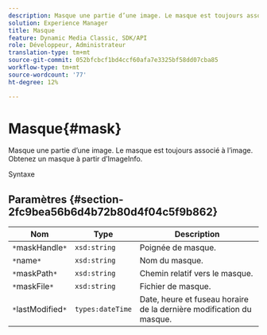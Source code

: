 ```yaml
---
description: Masque une partie d’une image. Le masque est toujours associé à l’image. Obtenez un masque à partir d’ImageInfo.
solution: Experience Manager
title: Masque
feature: Dynamic Media Classic, SDK/API
role: Développeur, Administrateur
translation-type: tm+mt
source-git-commit: 052bfcbcf1bd4ccf60afa7e3325bf58dd07cba85
workflow-type: tm+mt
source-wordcount: '77'
ht-degree: 12%

---
```



# Masque{#mask}

Masque une partie d’une image. Le masque est toujours associé à l’image. Obtenez un masque à partir d’ImageInfo.

Syntaxe

## Paramètres {#section-2fc9bea56b6d4b72b80d4f04c5f9b862}

| Nom | Type | Description |
|---|---|---|
| `*`maskHandle`*` | `xsd:string` | Poignée de masque. |
| `*`name`*` | `xsd:string` | Nom du masque. |
| `*`maskPath`*` | `xsd:string` | Chemin relatif vers le masque. |
| `*`maskFile`*` | `xsd:string` | Fichier de masque. |
| `*`lastModified`*` | `types:dateTime` | Date, heure et fuseau horaire de la dernière modification du masque. |

